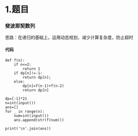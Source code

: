 # 1.题目
### 斐波那契数列
思路：在递归的基础上，运用动态规划，减少计算复杂度，防止超时
#### 代码
```
def f(n):
    if n<=2:
        return 1
    if dp[n]!=-1:
        return dp[n];
    else:
        dp[n]=f(n-1)+f(n-2)
        return dp[n]

dp=[-1]*21
n=int(input())
ans=[]
for _ in range(n):
    num=int(input())
    ans.append(str(f(num)))

print('\n'.join(ans))
```